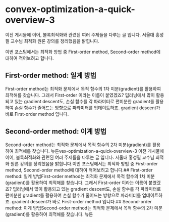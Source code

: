 # convex-optimization-a-quick-overview-3
이전 게시물에 이어, 볼록최적화와 관련된 여러 주제들을 다루는 글 입니다. 서울대 홍성필 교수님 최적화 원론 강의를 정리했음을 밝힙니다.

이번 포스팅에서는 최적화 방법 중 First-order method, Second-order method에 대하여 적어보려고 합니다.
## First-order method: 일계 방법
First-order method는 최적화 문제에서 목적 함수의 1차 미분(gradient)를 활용하여 최적해를 찾습니다. 그래서 First-order 이라는 이름이 붙였겠죠? 딥러닝에서 많이 활용되고 있는 gradient descent도, 손실 함수를 각 파라미터로 편미분한 gradient를 활용하여 손실 함수가 줄어드는 방향으로 파라미터를 업데이트하죠.  gradient descent가 바로 First-order method 입니다.
## Second-order method: 이계 방법
Second-order method는 최적화 문제에서 목적 함수의 2차 미분(gradient)를 활용하여 최적해를 찾습니다.  뉴튼vex-optimization-a-quick-overview-3
이전 게시물에 이어, 볼록최적화와 관련된 여러 주제들을 다루는 글 입니다. 서울대 홍성필 교수님 최적화 원론 강의를 정리했음을 밝힙니다.이번 포스팅에서는 최적화 방법 중 First-order method, Second-order method에 대하여 적어보려고 합니다.## First-order method: 일계 방법First-order method는 최적화 문제에서 목적 함수의 1차 미분(gradient)를 활용하여 최적해를 찾습니다. 그래서 First-order 이라는 이름이 붙였겠죠? 딥러닝에서 많이 활용되고 있는 gradient descent도, 손실 함수를 각 파라미터로 편미분한 gradient를 활용하여 손실 함수가 줄어드는 방향으로 파라미터를 업데이트하죠.  gradient descent가 바로 First-order method 입니다.## Second-order method: 이계 방법Second-order method는 최적화 문제에서 목적 함수의 2차 미분(gradient)를 활용하여 최적해를 찾습니다.  뉴튼

<!--stackedit_data:
eyJoaXN0b3J5IjpbMzExMjU5ODMzLDIwMTM2MDY5MDMsOTczNz
Y5NzA2XX0=
-->